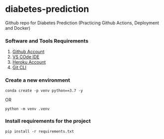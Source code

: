 # diabetes-prediction

Github repo for Diabetes Prediction (Practicing Github Actions, Deployment and Docker)

### Software and Tools Requirements

1. [Github Account](https://www.github.com)
2. [VS COde IDE](https://code.visualstudio.com)
3. [Heroku Account](https://www.heroku.com)
4. [Git CLI](https://www.git-scm.com/downloads)

### Create a new environment

```Conda
conda create -p venv python==3.7 -y
```

OR

```
python -m venv .venv
```

### Install requirements for the project

```
pip install -r requirements.txt
```
